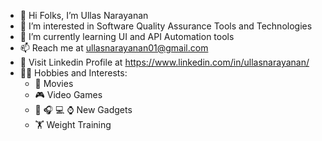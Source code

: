 - 👋 Hi Folks, I’m Ullas Narayanan
- 👀 I’m interested in Software Quality Assurance Tools and Technologies
- 🌱 I’m currently learning UI and API Automation tools
- 📫 Reach me at ullasnarayanan01@gmail.com  
- 🔗 Visit Linkedin Profile at https://www.linkedin.com/in/ullasnarayanan/
- 💆‍♂️ Hobbies and Interests:
  - 🎥 Movies
  - 🎮 Video Games
  - 📱 🎧 💻 ⌚ New Gadgets
  - 🏋️ Weight Training

<!---
ullasnarayanan/ullasnarayanan is a ✨ special ✨ repository because its `README.md` (this file) appears on your GitHub profile.
You can click the Preview link to take a look at your changes.
--->
